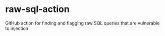 # raw-sql-action
GitHub action for finding and flagging raw SQL queries that are vulnerable to injection
